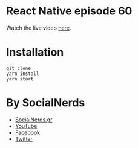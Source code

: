 # React Native episode 60
Watch the live video [here](https://youtu.be/oYt7yptIthk).

# Installation
```
git clone
yarn install
yarn start
```

# By SocialNerds
* [SocialNerds.gr](https://www.socialnerds.gr/)
* [YouTube](https://www.youtube.com/SocialNerdsGR)
* [Facebook](https://www.facebook.com/SocialNerdsGR)
* [Twitter](https://twitter.com/socialnerdsgr)
